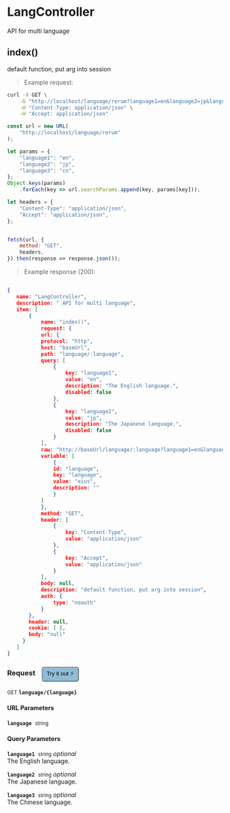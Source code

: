 # LangController

API for multi language

## index()


default function, put arg into session

> Example request:

```bash
curl -X GET \
    -G "http://localhost/language/rerum?language1=en&language2=jp&language3=cn" \
    -H "Content-Type: application/json" \
    -H "Accept: application/json"
```

```javascript
const url = new URL(
    "http://localhost/language/rerum"
);

let params = {
    "language1": "en",
    "language2": "jp",
    "language3": "cn",
};
Object.keys(params)
    .forEach(key => url.searchParams.append(key, params[key]));

let headers = {
    "Content-Type": "application/json",
    "Accept": "application/json",
};


fetch(url, {
    method: "GET",
    headers,
}).then(response => response.json());
```


> Example response (200):

```json

{
   name: "LangController",
   description: " API for multi language",
   item: [
       {
           name: "index()",
           request: {
           url: {
           protocol: "http",
           host: "baseUrl",
           path: "language/:language",
           query: [
               {
                   key: "language1",
                   value: "en",
                   description: "The English language.",
                   disabled: false
               },
               {
                   key: "language2",
                   value: "jp",
                   description: "The Japanese language.",
                   disabled: false
               }
           ],
           raw: "http://baseUrl/language/:language?language1=en&language2=jp",
           variable: [
               {
               id: "language",
               key: "language",
               value: "eius",
               description: ""
               }
           ]
           },
           method: "GET",
           header: [
               {
                   key: "Content-Type",
                   value: "application/json"
               },
               {
                   key: "Accept",
                   value: "application/json"
               }
           ],
           body: null,
           description: "default function, put arg into session",
           auth: {
               type: "noauth"
           }
       },
       header: null,
       cookie: [ ],
       body: "null"
     }
   ]
}
```
<div id="execution-results-GETlanguage--language-" hidden>
    <blockquote>Received response<span id="execution-response-status-GETlanguage--language-"></span>:</blockquote>
    <pre class="json"><code id="execution-response-content-GETlanguage--language-"></code></pre>
</div>
<div id="execution-error-GETlanguage--language-" hidden>
    <blockquote>Request failed with error:</blockquote>
    <pre><code id="execution-error-message-GETlanguage--language-"></code></pre>
</div>
<form id="form-GETlanguage--language-" data-method="GET" data-path="language/{language}" data-authed="0" data-hasfiles="0" data-headers='{"Content-Type":"application\/json","Accept":"application\/json"}' onsubmit="event.preventDefault(); executeTryOut('GETlanguage--language-', this);">
<h3>
    Request&nbsp;&nbsp;&nbsp;
        <button type="button" style="background-color: #8fbcd4; padding: 5px 10px; border-radius: 5px; border-width: thin;" id="btn-tryout-GETlanguage--language-" onclick="tryItOut('GETlanguage--language-');">Try it out ⚡</button>
    <button type="button" style="background-color: #c97a7e; padding: 5px 10px; border-radius: 5px; border-width: thin;" id="btn-canceltryout-GETlanguage--language-" onclick="cancelTryOut('GETlanguage--language-');" hidden>Cancel</button>&nbsp;&nbsp;
    <button type="submit" style="background-color: #6ac174; padding: 5px 10px; border-radius: 5px; border-width: thin;" id="btn-executetryout-GETlanguage--language-" hidden>Send Request 💥</button>
    </h3>
<p>
<small class="badge badge-green">GET</small>
 <b><code>language/{language}</code></b>
</p>
<h4 class="fancy-heading-panel"><b>URL Parameters</b></h4>
<p>
<b><code>language</code></b>&nbsp;&nbsp;<small>string</small>  &nbsp;
<input type="text" name="language" data-endpoint="GETlanguage--language-" data-component="url" required  hidden>
<br>

</p>
<h4 class="fancy-heading-panel"><b>Query Parameters</b></h4>
<p>
<b><code>language1</code></b>&nbsp;&nbsp;<small>string</small>     <i>optional</i> &nbsp;
<input type="text" name="language1" data-endpoint="GETlanguage--language-" data-component="query"  hidden>
<br>
The English language.
</p>
<p>
<b><code>language2</code></b>&nbsp;&nbsp;<small>string</small>     <i>optional</i> &nbsp;
<input type="text" name="language2" data-endpoint="GETlanguage--language-" data-component="query"  hidden>
<br>
The Japanese language.
</p>
<p>
<b><code>language3</code></b>&nbsp;&nbsp;<small>string</small>     <i>optional</i> &nbsp;
<input type="text" name="language3" data-endpoint="GETlanguage--language-" data-component="query"  hidden>
<br>
The Chinese language.
</p>
</form>




